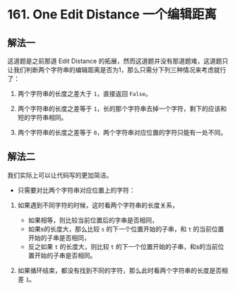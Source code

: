 # 161. One Edit Distance 一个编辑距离

## 解法一

这道题是之前那道 Edit Distance 的拓展，然而这道题并没有那道题难，这道题只让我们判断两个字符串的编辑距离是否为1，那么只需分下列三种情况来考虑就行了：

1. 两个字符串的长度之差大于 `1`，直接返回 `False`。

2. 两个字符串的长度之差等于 `1`，长的那个字符串去掉一个字符，剩下的应该和短的字符串相同。

3. 两个字符串的长度之差等于 `0`，两个字符串对应位置的字符只能有一处不同。

## 解法二

我们实际上可以让代码写的更加简洁。

- 只需要对比两个字符串对应位置上的字符：

1. 如果遇到不同字符的时候，这时看两个字符串的长度关系，
   - 如果相等，则比较当前位置后的字串是否相同，
   - 如果s的长度大，那么比较 `s` 的下一个位置开始的子串，和 `t` 的当前位置开始的子串是否相同，
   - 反之如果 `t` 的长度大，则比较 `t` 的下一个位置开始的子串，和s的当前位置开始的子串是否相同。

2. 如果循环结束，都没有找到不同的字符，那么此时看两个字符串的长度是否相差 `1`。
